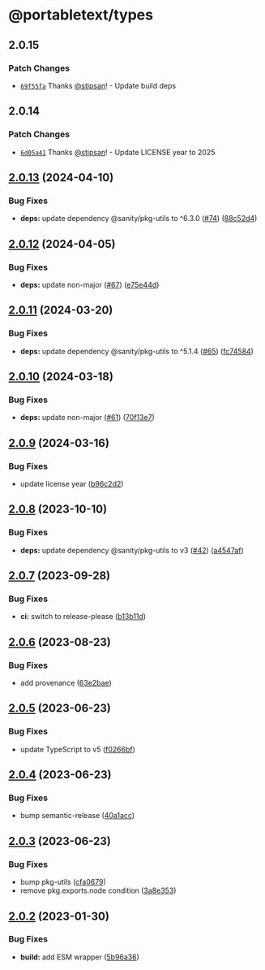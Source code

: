# @portabletext/types

## 2.0.15

### Patch Changes

- [`69f55fa`](https://github.com/portabletext/types/commit/69f55fabd1a98643bf28909251507f5fd75e4be3) Thanks [@stipsan](https://github.com/stipsan)! - Update build deps

## 2.0.14

### Patch Changes

- [`6d05a41`](https://github.com/portabletext/types/commit/6d05a4138691c042b85e1f22112cf59f2bc3a455) Thanks [@stipsan](https://github.com/stipsan)! - Update LICENSE year to 2025

## [2.0.13](https://github.com/portabletext/types/compare/v2.0.12...v2.0.13) (2024-04-10)

### Bug Fixes

- **deps:** update dependency @sanity/pkg-utils to ^6.3.0 ([#74](https://github.com/portabletext/types/issues/74)) ([88c52d4](https://github.com/portabletext/types/commit/88c52d4fd51da027dc8d64159e3df8b03ba6b205))

## [2.0.12](https://github.com/portabletext/types/compare/v2.0.11...v2.0.12) (2024-04-05)

### Bug Fixes

- **deps:** update non-major ([#67](https://github.com/portabletext/types/issues/67)) ([e75e44d](https://github.com/portabletext/types/commit/e75e44d1c6b8657ffc54f33304afa09c5948d956))

## [2.0.11](https://github.com/portabletext/types/compare/v2.0.10...v2.0.11) (2024-03-20)

### Bug Fixes

- **deps:** update dependency @sanity/pkg-utils to ^5.1.4 ([#65](https://github.com/portabletext/types/issues/65)) ([fc74584](https://github.com/portabletext/types/commit/fc74584c630b4ba61c09d063205c48d50dd97144))

## [2.0.10](https://github.com/portabletext/types/compare/v2.0.9...v2.0.10) (2024-03-18)

### Bug Fixes

- **deps:** update non-major ([#61](https://github.com/portabletext/types/issues/61)) ([70f13e7](https://github.com/portabletext/types/commit/70f13e799a4ea54812f085ef7ab4f7b2cfe1580f))

## [2.0.9](https://github.com/portabletext/types/compare/v2.0.8...v2.0.9) (2024-03-16)

### Bug Fixes

- update license year ([b96c2d2](https://github.com/portabletext/types/commit/b96c2d27986d564e8a8866ad2582623a0d718892))

## [2.0.8](https://github.com/portabletext/types/compare/v2.0.7...v2.0.8) (2023-10-10)

### Bug Fixes

- **deps:** update dependency @sanity/pkg-utils to v3 ([#42](https://github.com/portabletext/types/issues/42)) ([a4547af](https://github.com/portabletext/types/commit/a4547af2a4bef4727ac836e9333a595a23f9b016))

## [2.0.7](https://github.com/portabletext/types/compare/v2.0.6...v2.0.7) (2023-09-28)

### Bug Fixes

- **ci:** switch to release-please ([b13b11d](https://github.com/portabletext/types/commit/b13b11d163b594e25e1b5556a4b5456f1598d637))

## [2.0.6](https://github.com/portabletext/types/compare/v2.0.5...v2.0.6) (2023-08-23)

### Bug Fixes

- add provenance ([63e2bae](https://github.com/portabletext/types/commit/63e2baedf55296256f748ca556c3195151775ece))

## [2.0.5](https://github.com/portabletext/types/compare/v2.0.4...v2.0.5) (2023-06-23)

### Bug Fixes

- update TypeScript to v5 ([f0266bf](https://github.com/portabletext/types/commit/f0266bf1fd73afed415039e7ae2f977b14569d5e))

## [2.0.4](https://github.com/portabletext/types/compare/v2.0.3...v2.0.4) (2023-06-23)

### Bug Fixes

- bump semantic-release ([40a1acc](https://github.com/portabletext/types/commit/40a1acc66e34477699b2a08c5d6df25f02d8c70e))

## [2.0.3](https://github.com/portabletext/types/compare/v2.0.2...v2.0.3) (2023-06-23)

### Bug Fixes

- bump pkg-utils ([cfa0679](https://github.com/portabletext/types/commit/cfa0679892ade4e056df5ce3caaec1dc60ea65ff))
- remove pkg.exports.node condition ([3a8e353](https://github.com/portabletext/types/commit/3a8e353e5de2de1d647d10992e4b0360e2aeab03))

## [2.0.2](https://github.com/portabletext/types/compare/v2.0.1...v2.0.2) (2023-01-30)

### Bug Fixes

- **build:** add ESM wrapper ([5b96a36](https://github.com/portabletext/types/commit/5b96a3625ce429180e953cd073a64b1aa74f4ed7))
